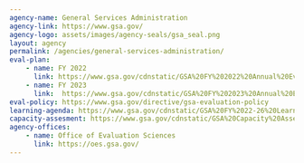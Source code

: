 ```yaml
---
agency-name: General Services Administration
agency-link: https://www.gsa.gov/
agency-logo: assets/images/agency-seals/gsa_seal.png
layout: agency
permalink: /agencies/general-services-administration/
eval-plan:
    - name: FY 2022
      link: https://www.gsa.gov/cdnstatic/GSA%20FY%202022%20Annual%20Evaluation%20Plan.pdf
    - name: FY 2023
      link:  https://www.gsa.gov/cdnstatic/GSA%20FY%202023%20Annual%20Evaluation%20Plan.pdf
eval-policy: https://www.gsa.gov/directive/gsa-evaluation-policy
learning-agenda: https://www.gsa.gov/cdnstatic/GSA%20FY%2022-26%20Learning%20Agenda.pdf
capacity-assesment: https://www.gsa.gov/cdnstatic/GSA%20Capacity%20Assessment%20for%20Evidence%20Building%20and%20Evaluation.pdf
agency-offices:
    - name: Office of Evaluation Sciences
      link: https://oes.gsa.gov/
---
```

